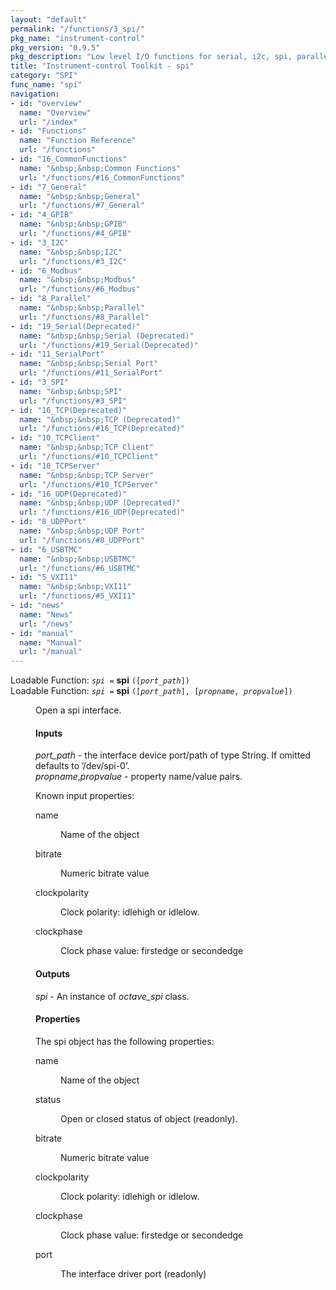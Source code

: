 ```yaml
---
layout: "default"
permalink: "/functions/3_spi/"
pkg_name: "instrument-control"
pkg_version: "0.9.5"
pkg_description: "Low level I/O functions for serial, i2c, spi, parallel, tcp, gpib, modbus, vxi11, udp and usbtmc interfaces."
title: "Instrument-control Toolkit - spi"
category: "SPI"
func_name: "spi"
navigation:
- id: "overview"
  name: "Overview"
  url: "/index"
- id: "Functions"
  name: "Function Reference"
  url: "/functions"
- id: "16_CommonFunctions"
  name: "&nbsp;&nbsp;Common Functions"
  url: "/functions/#16_CommonFunctions"
- id: "7_General"
  name: "&nbsp;&nbsp;General"
  url: "/functions/#7_General"
- id: "4_GPIB"
  name: "&nbsp;&nbsp;GPIB"
  url: "/functions/#4_GPIB"
- id: "3_I2C"
  name: "&nbsp;&nbsp;I2C"
  url: "/functions/#3_I2C"
- id: "6_Modbus"
  name: "&nbsp;&nbsp;Modbus"
  url: "/functions/#6_Modbus"
- id: "8_Parallel"
  name: "&nbsp;&nbsp;Parallel"
  url: "/functions/#8_Parallel"
- id: "19_Serial(Deprecated)"
  name: "&nbsp;&nbsp;Serial (Deprecated)"
  url: "/functions/#19_Serial(Deprecated)"
- id: "11_SerialPort"
  name: "&nbsp;&nbsp;Serial Port"
  url: "/functions/#11_SerialPort"
- id: "3_SPI"
  name: "&nbsp;&nbsp;SPI"
  url: "/functions/#3_SPI"
- id: "16_TCP(Deprecated)"
  name: "&nbsp;&nbsp;TCP (Deprecated)"
  url: "/functions/#16_TCP(Deprecated)"
- id: "10_TCPClient"
  name: "&nbsp;&nbsp;TCP Client"
  url: "/functions/#10_TCPClient"
- id: "10_TCPServer"
  name: "&nbsp;&nbsp;TCP Server"
  url: "/functions/#10_TCPServer"
- id: "16_UDP(Deprecated)"
  name: "&nbsp;&nbsp;UDP (Deprecated)"
  url: "/functions/#16_UDP(Deprecated)"
- id: "8_UDPPort"
  name: "&nbsp;&nbsp;UDP Port"
  url: "/functions/#8_UDPPort"
- id: "6_USBTMC"
  name: "&nbsp;&nbsp;USBTMC"
  url: "/functions/#6_USBTMC"
- id: "5_VXI11"
  name: "&nbsp;&nbsp;VXI11"
  url: "/functions/#5_VXI11"
- id: "news"
  name: "News"
  url: "/news"
- id: "manual"
  name: "Manual"
  url: "/manual"
---
```

<dl class="first-deftypefn">
<dt class="deftypefn" id="index-spi"><span class="category-def">Loadable Function: </span><span><code class="def-type"><var class="var">spi</var> =</code> <strong class="def-name">spi</strong> <code class="def-code-arguments">([<var class="var">port_path</var>])</code><a class="copiable-link" href="#index-spi"></a></span></dt>
<dt class="deftypefnx def-cmd-deftypefn" id="index-spi-1"><span class="category-def">Loadable Function: </span><span><code class="def-type"><var class="var">spi</var> =</code> <strong class="def-name">spi</strong> <code class="def-code-arguments">([<var class="var">port_path</var>], [<var class="var">propname</var>, <var class="var">propvalue</var>])</code><a class="copiable-link" href="#index-spi-1"></a></span></dt>
<dd> 
<p>Open a spi interface.
</p> 
<h4 class="subsubheading" id="Inputs"><span>Inputs<a class="copiable-link" href="#Inputs"></a></span></h4>
<p><var class="var">port_path</var> - the interface device port/path of type String. If omitted defaults to 
 &rsquo;/dev/spi-0&rsquo;. <br>
 <var class="var">propname</var>,<var class="var">propvalue</var> - property name/value pairs.
</p> 
<p>Known input properties:
 </p><dl class="table">
<dt>name</dt>
<dd><p>Name of the object
 </p></dd>
<dt>bitrate</dt>
<dd><p>Numeric bitrate value
 </p></dd>
<dt>clockpolarity</dt>
<dd><p>Clock polarity: idlehigh or idlelow.
 </p></dd>
<dt>clockphase</dt>
<dd><p>Clock phase value: firstedge or secondedge
 </p></dd>
</dl>
 
<h4 class="subsubheading" id="Outputs"><span>Outputs<a class="copiable-link" href="#Outputs"></a></span></h4>
<p><var class="var">spi</var> - An instance of <var class="var">octave_spi</var> class.
</p> 
<h4 class="subsubheading" id="Properties"><span>Properties<a class="copiable-link" href="#Properties"></a></span></h4>
<p>The spi object has the following properties:
 </p><dl class="table">
<dt>name</dt>
<dd><p>Name of the object
 </p></dd>
<dt>status</dt>
<dd><p>Open or closed status of object (readonly).
 </p></dd>
<dt>bitrate</dt>
<dd><p>Numeric bitrate value
 </p></dd>
<dt>clockpolarity</dt>
<dd><p>Clock polarity: idlehigh or idlelow.
 </p></dd>
<dt>clockphase</dt>
<dd><p>Clock phase value: firstedge or secondedge
 </p></dd>
<dt>port</dt>
<dd><p>The interface driver port (readonly)
 </p></dd>
</dl>
</dd></dl>